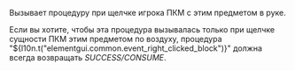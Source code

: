 Вызывает процедуру при щелчке игрока ПКМ с этим предметом в руке.

Если вы хотите, чтобы эта процедура вызывалась только при щелчке сущности ПКМ этим предметом по воздуху, процедура "${l10n.t("elementgui.common.event_right_clicked_block")}" должна всегда возвращать _SUCCESS/CONSUME_.